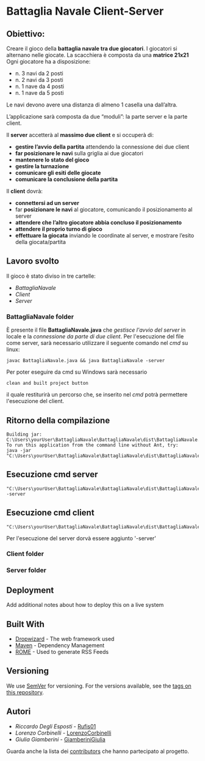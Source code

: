 # Battaglia Navale Client-Server

## Obiettivo:
Creare il gioco della **battaglia navale tra due giocatori**. 
I giocatori si alternano nelle giocate. 
La scacchiera è composta da una **matrice 21x21**
Ogni giocatore ha a disposizione:
- n. 3 navi da 2 posti
- n. 2 navi da 3 posti
- n. 1 nave da 4 posti
- n. 1 nave da 5 posti

Le navi devono avere una distanza di almeno 1 casella una dall’altra.

L’applicazione sarà composta da due “moduli”: la parte server e la parte client.

Il **server** accetterà al **massimo due client** e si occuperà di:
- **gestire l’avvio della partita** attendendo la connessione dei due client
- **far posizionare le navi** sulla griglia ai due giocatori
- **mantenere lo stato del gioco**
- **gestire la turnazione**
- **comunicare gli esiti delle giocate**
- **comunicare la conclusione della partita**

Il **client** dovrà:
- **connettersi ad un server**
- far **posizionare le navi** al giocatore, comunicando il posizionamento al server
- **attendere che l’altro giocatore abbia concluso il posizionamento**
- **attendere il proprio turno di gioco**
- **effettuare la giocata** inviando le coordinate al server, e mostrare l’esito della giocata/partita
 
## Lavoro svolto

Il gioco è stato diviso in tre cartelle: 
- *BattagliaNavale*
- *Client*
- *Server*

### BattagliaNavale folder

È presente il file **BattagliaNavale.java** che *gestisce l'avvio del server* in locale e la *connessione da parte di due client*. 
Per l'esecuzione del file come server, sarà necessario utilizzare il seguente comando nel *cmd* su linux: 
```
javac BattagliaNavale.java && java BattagliaNavale -server
```
Per poter eseguire da cmd su Windows sarà necessario 
```
clean and built project button 
```
il quale restiturirà un percorso che, se inserito nel *cmd* potrà permettere l'esecuzione del client. 

## Ritorno della compilazione
```
Building jar: C:\Users\yourUser\BattagliaNavale\BattagliaNavale\dist\BattagliaNavale.jar
To run this application from the command line without Ant, try:
java -jar "C:\Users\yourUser\BattagliaNavale\BattagliaNavale\dist\BattagliaNavale.jar"
```
## Esecuzione cmd server
```
"C:\Users\yourUser\BattagliaNavale\BattagliaNavale\dist\BattagliaNavale.jar" -server
```
## Esecuzione cmd client
```
"C:\Users\yourUser\BattagliaNavale\BattagliaNavale\dist\BattagliaNavale.jar"
```
Per l'esecuzione del server dorvà essere aggiunto '-server'

### Client folder

### Server folder

##

## Deployment

Add additional notes about how to deploy this on a live system

## Built With

* [Dropwizard](http://www.dropwizard.io/1.0.2/docs/) - The web framework used
* [Maven](https://maven.apache.org/) - Dependency Management
* [ROME](https://rometools.github.io/rome/) - Used to generate RSS Feeds

## Versioning

We use [SemVer](http://semver.org/) for versioning. For the versions available, see the [tags on this repository](https://github.com/your/project/tags). 

## Autori

* *Riccardo Degli Esposti* - [Rufis01](https://github.com/Rufis01)
* *Lorenzo Corbinelli* - [LorenzoCorbinelli](https://github.com/LorenzoCorbinelli)
* *Giulia Giamberini* - [GiamberiniGiulia](https://github.com/giamberinigiulia)

Guarda anche la lista dei [contributors](https://github.com/LorenzoCorbinelli/BattagliaNavale/contributors) che hanno partecipato al progetto.
